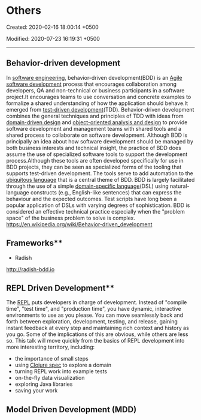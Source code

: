 # Others

Created: 2020-02-16 18:00:14 +0500

Modified: 2020-07-23 16:19:31 +0500

---

## Behavior-driven development

In [software engineering](https://en.wikipedia.org/wiki/Software_engineering), behavior-driven development(BDD) is an [Agile software development](https://en.wikipedia.org/wiki/Agile_software_development) process that encourages collaboration among developers, QA and non-technical or business participants in a software project.It encourages teams to use conversation and concrete examples to formalize a shared understanding of how the application should behave.It emerged from [test-driven development](https://en.wikipedia.org/wiki/Test-driven_development)(TDD). Behavior-driven development combines the general techniques and principles of TDD with ideas from [domain-driven design](https://en.wikipedia.org/wiki/Domain-driven_design) and [object-oriented analysis and design](https://en.wikipedia.org/wiki/Object-oriented_analysis_and_design) to provide software development and management teams with shared tools and a shared process to collaborate on software development.
Although BDD is principally an idea about how software development should be managed by both business interests and technical insight, the practice of BDD does assume the use of specialized software tools to support the development process.Although these tools are often developed specifically for use in BDD projects, they can be seen as specialized forms of the tooling that supports test-driven development. The tools serve to add automation to the [ubiquitous language](https://en.wikipedia.org/wiki/Domain-driven_design#Building_blocks) that is a central theme of BDD.
BDD is largely facilitated through the use of a simple [domain-specific language](https://en.wikipedia.org/wiki/Domain-specific_language)(DSL) using natural-language constructs (e.g., English-like sentences) that can express the behaviour and the expected outcomes. Test scripts have long been a popular application of DSLs with varying degrees of sophistication. BDD is considered an effective technical practice especially when the "problem space" of the business problem to solve is complex.
<https://en.wikipedia.org/wiki/Behavior-driven_development>

## Frameworks**

- Radish

<http://radish-bdd.io>

## REPL Driven Development**

The [REPL](https://clojure.org/guides/repl/introduction) puts developers in charge of development. Instead of "compile time", "test time", and "production time", you have dynamic, interactive environments to use as you please. You can move seamlessly back and forth between exploration, development, testing, and release, gaining instant feedback at every step and maintaining rich context and history as you go.
Some of the implications of this are obvious, while others are less so. This talk will move quickly from the basics of REPL development into more interesting territory, including:

- the importance of small steps
- using [Clojure spec](https://clojure.org/guides/spec) to explore a domain
- turning REPL work into example tests
- on-the-fly data visualization
- exploring Java libraries
- saving your work

## Model Driven Development (MDD)
